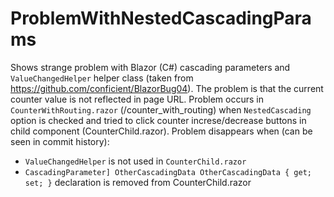 # ProblemWithNestedCascadingParams

Shows strange problem with Blazor (C#) cascading parameters and `ValueChangedHelper` helper class (taken from https://github.com/conficient/BlazorBug04).
The problem is that the current counter value is not reflected in page URL.
Problem occurs in `CounterWithRouting.razor` (/counter_with_routing) when `NestedCascading` option is checked and tried to click counter increse/decrease buttons in child component (CounterChild.razor).
Problem disappears when (can be seen in commit history):
* `ValueChangedHelper` is not used in `CounterChild.razor`
* `CascadingParameter] OtherCascadingData OtherCascadingData { get; set; }` declaration is removed from CounterChild.razor
